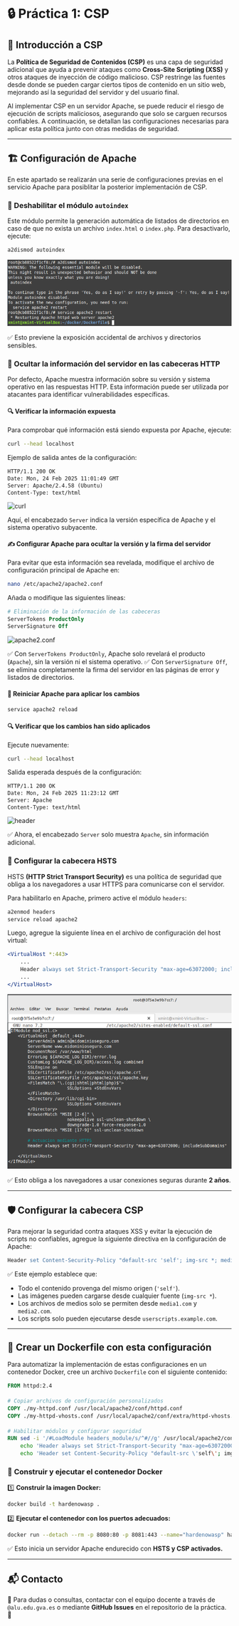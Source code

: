# 🔒 Práctica 1: CSP

## 📌 Introducción a CSP
La **Política de Seguridad de Contenidos (CSP)** es una capa de seguridad adicional que ayuda a prevenir ataques como **Cross-Site Scripting (XSS)** y otros ataques de inyección de código malicioso. CSP restringe las fuentes desde donde se pueden cargar ciertos tipos de contenido en un sitio web, mejorando así la seguridad del servidor y del usuario final.

Al implementar CSP en un servidor Apache, se puede reducir el riesgo de ejecución de scripts maliciosos, asegurando que solo se carguen recursos confiables. A continuación, se detallan las configuraciones necesarias para aplicar esta política junto con otras medidas de seguridad.

---

## 🏗️ **Configuración de Apache**
En este apartado se realizarán una serie de configuraciones previas en el servicio Apache para posiblitar la posterior implementación de CSP.

### 🔹 Deshabilitar el módulo `autoindex`
Este módulo permite la generación automática de listados de directorios en caso de que no exista un archivo `index.html` o `index.php`. Para desactivarlo, ejecute:
```bash
a2dismod autoindex
```
![autoindex](https://github.com/XaviGimReu/PPS-10836126/blob/main/template-main/RA3/RA3_1/assets/CSP/3.%20deshabilitar_autoindex.png)

✅ Esto previene la exposición accidental de archivos y directorios sensibles.

### 🔹 Ocultar la información del servidor en las cabeceras HTTP
Por defecto, Apache muestra información sobre su versión y sistema operativo en las respuestas HTTP. Esta información puede ser utilizada por atacantes para identificar vulnerabilidades específicas.

#### 🔍 Verificar la información expuesta
Para comprobar qué información está siendo expuesta por Apache, ejecute:
```bash
curl --head localhost
```

Ejemplo de salida antes de la configuración:
```
HTTP/1.1 200 OK
Date: Mon, 24 Feb 2025 11:01:49 GMT
Server: Apache/2.4.58 (Ubuntu)
Content-Type: text/html
```
![curl](https://github.com/XaviGimReu/PPS-10836126/blob/main/template-main/RA3/RA3_1/assets/CSP/4.%20ejecuci%C3%B3n_cabecera.png)

Aquí, el encabezado `Server` indica la versión específica de Apache y el sistema operativo subyacente.

#### ✍️ Configurar Apache para ocultar la versión y la firma del servidor
Para evitar que esta información sea revelada, modifique el archivo de configuración principal de Apache en:
```bash
nano /etc/apache2/apache2.conf
```
Añada o modifique las siguientes líneas:
```apache
# Eliminación de la información de las cabeceras
ServerTokens ProductOnly
ServerSignature Off
```
![apache2.conf](https://github.com/XaviGimReu/PPS-10836126/blob/main/template-main/RA3/RA3_1/assets/CSP/5.%20eliminaci%C3%B3n_cabeceras.png)

✅ Con `ServerTokens ProductOnly`, Apache solo revelará el producto (`Apache`), sin la versión ni el sistema operativo.
✅ Con `ServerSignature Off`, se elimina completamente la firma del servidor en las páginas de error y listados de directorios.

#### 🔄 Reiniciar Apache para aplicar los cambios
```bash
service apache2 reload
```

#### 🔍 Verificar que los cambios han sido aplicados
Ejecute nuevamente:
```bash
curl --head localhost
```
Salida esperada después de la configuración:
```
HTTP/1.1 200 OK
Date: Mon, 24 Feb 2025 11:23:12 GMT
Server: Apache
Content-Type: text/html
```
![header](https://github.com/XaviGimReu/PPS-10836126/blob/main/template-main/RA3/RA3_1/assets/CSP/6.%20eliminaci%C3%B3n_cabeceras-2.png)

✅ Ahora, el encabezado `Server` solo muestra `Apache`, sin información adicional.

### 🔹 Configurar la cabecera **HSTS**
HSTS **(HTTP Strict Transport Security)** es una política de seguridad que obliga a los navegadores a usar HTTPS para comunicarse con el servidor.

Para habilitarlo en Apache, primero active el módulo `headers`:
```bash
a2enmod headers
service reload apache2
```
Luego, agregue la siguiente línea en el archivo de configuración del host virtual:
```apache
<VirtualHost *:443>
    ...
    Header always set Strict-Transport-Security "max-age=63072000; includeSubDomains"
    ...
</VirtualHost>
```
![HSTS](https://github.com/XaviGimReu/PPS-10836126/blob/main/template-main/RA3/RA3_1/assets/CSP/7.%20HSTS.png)

✅ Esto obliga a los navegadores a usar conexiones seguras durante **2 años**.

---

## 🛡️  Configurar la cabecera **CSP**
Para mejorar la seguridad contra ataques XSS y evitar la ejecución de scripts no confiables, agregue la siguiente directiva en la configuración de Apache:
```apache
Header set Content-Security-Policy "default-src 'self'; img-src *; media-src media1.com media2.com; script-src userscripts.example.com"
```
✅ Este ejemplo establece que:
- Todo el contenido provenga del mismo origen (`'self'`).
- Las imágenes pueden cargarse desde cualquier fuente (`img-src *`).
- Los archivos de medios solo se permiten desde `media1.com` y `media2.com`.
- Los scripts solo pueden ejecutarse desde `userscripts.example.com`.

---

## 🔨 **Crear un Dockerfile con esta configuración**
Para automatizar la implementación de estas configuraciones en un contenedor Docker, cree un archivo `Dockerfile` con el siguiente contenido:

```dockerfile
FROM httpd:2.4

# Copiar archivos de configuración personalizados
COPY ./my-httpd.conf /usr/local/apache2/conf/httpd.conf
COPY ./my-httpd-vhosts.conf /usr/local/apache2/conf/extra/httpd-vhosts.conf

# Habilitar módulos y configurar seguridad
RUN sed -i '/#LoadModule headers_module/s/^#//g' /usr/local/apache2/conf/httpd.conf && \
    echo 'Header always set Strict-Transport-Security "max-age=63072000; includeSubDomains"' >> /usr/local/apache2/conf/httpd.conf && \
    echo 'Header set Content-Security-Policy "default-src \'self\'; img-src *; media-src media1.com media2.com; script-src userscripts.example.com"' >> /usr/local/apache2/conf/httpd.conf
```

### 🚀 **Construir y ejecutar el contenedor Docker**
1️⃣ **Construir la imagen Docker:**
```bash
docker build -t hardenowasp .
```

2️⃣ **Ejecutar el contenedor con los puertos adecuados:**
```bash
docker run --detach --rm -p 8080:80 -p 8081:443 --name="hardenowasp" hardenowasp
```
✅ Esto inicia un servidor Apache endurecido con **HSTS y CSP activados.**

---

## 📬 Contacto
📧 Para dudas o consultas, contactar con el equipo docente a través de `@alu.edu.gva.es` o mediante **GitHub Issues** en el repositorio de la práctica. 🚀

